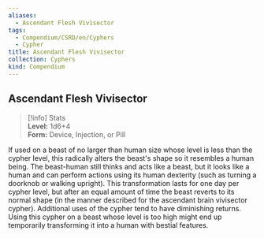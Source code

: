 ```yaml
---
aliases:
  - Ascendant Flesh Vivisector
tags:
  - Compendium/CSRD/en/Cyphers
  - Cypher
title: Ascendant Flesh Vivisector
collection: Cyphers
kind: Compendium
---
```

## Ascendant Flesh Vivisector  
>[!info] Stats  
> **Level:** 1d6+4  
> **Form:** Device, Injection, or Pill
  
If used on a beast of no larger than human size whose level is less than the cypher level, this radically alters the beast's shape so it resembles a human being. The beast-human still thinks and acts like a beast, but it looks like a human and can perform actions using its human dexterity (such as turning a doorknob or walking upright). This transformation lasts for one day per cypher level, but after an equal amount of time the beast reverts to its normal shape (in the manner described for the ascendant brain vivisector cypher). Additional uses of the cypher tend to have diminishing returns. Using this cypher on a beast whose level is too high might end up temporarily transforming it into a human with bestial features.